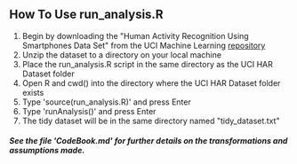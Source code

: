 ## How To Use run_analysis.R
1. Begin by downloading the "Human Activity Recognition Using Smartphones Data Set" from the
UCI Machine Learning [repository](http://archive.ics.uci.edu/ml/machine-learning-databases/00240/UCI%20HAR%20Dataset.zip)
1. Unzip the dataset to a directory on your local machine
1. Place the run_analysis.R script in the same directory as the UCI HAR Dataset folder
1. Open R and cwd() into the directory where the UCI HAR Dataset folder exists
1. Type 'source(run_analysis.R)' and press Enter
1. Type 'runAnalysis()' and press Enter
1. The tidy dataset will be in the same directory named "tidy_dataset.txt"

##### See the file 'CodeBook.md' for further details on the transformations and assumptions made.
